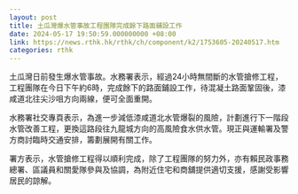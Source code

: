 ```yaml
---
layout: post
title: 土瓜灣爆水管事故工程團隊完成餘下路面鋪設工作
date: 2024-05-17 19:50:59.000000000 +08:00
link: https://news.rthk.hk/rthk/ch/component/k2/1753605-20240517.htm
categories: rthk
---
```


土瓜灣日前發生爆水管事故。水務署表示，經過24小時無間斷的水管搶修工程，工程團隊在今日下午約6時，完成餘下的路面鋪設工作，待混凝土路面鞏固後，漆咸道北往尖沙咀方向兩線，便可全面重開。

水務署社交專頁表示，為進一步減低漆咸道北水管爆裂的風險，計劃進行下一階段水管改善工程，更換這路段往九龍城方向的高風險食水供水管。現正與運輸署及警方商討臨時交通安排，籌劃展開有關工作。

署方表示，水管搶修工程得以順利完成，除了工程團隊的努力外，亦有賴民政事務總署、區議員和關愛隊參與及協調，為附近住宅和商舖提供適切支援，感謝受影響居民的諒解。
